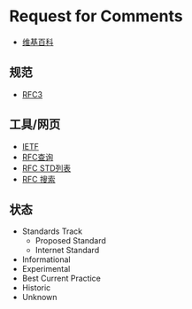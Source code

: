 # Request for Comments
- [维基百科](https://en.wikipedia.org/wiki/Request_for_Comments '')


## 规范

- [RFC3](https://tools.ietf.org/html/rfc3 '')

## 工具/网页
- [IETF](https://www.ietf.org/ '')
- [RFC查询](https://www.rfc-editor.org/ '')
- [RFC STD列表](https://www.rfc-editor.org/standards '')
- [RFC 搜索](https://datatracker.ietf.org/)

## 状态

- Standards Track
    - Proposed Standard 
    - Internet Standard 
- Informational
- Experimental
- Best Current Practice
- Historic
- Unknown